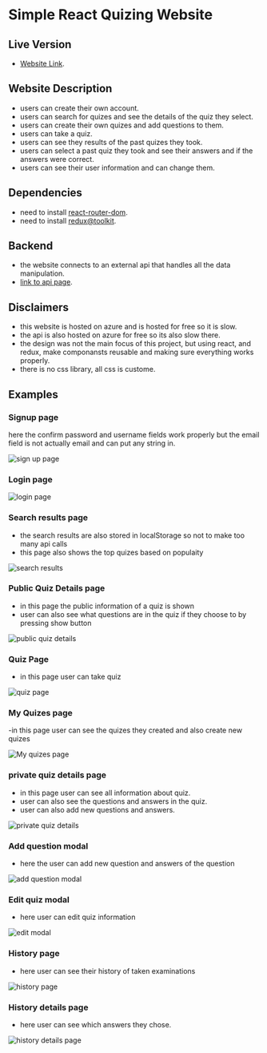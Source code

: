 # Simple React Quizing Website

## Live Version

- [Website Link](https://quizingwebsite.azurewebsites.net).

## Website Description

- users can create their own account.
- users can search for quizes and see the details of the quiz they select.
- users can create their own quizes and add questions to them.
- users can take a quiz.
- users can see they results of the past quizes they took.
- users can select a past quiz they took and see their answers and if the answers were correct.
- users can see their user information and can change them.

## Dependencies

- need to install [react-router-dom](https://www.npmjs.com/package/react-router-dom).
- need to install [redux@toolkit](https://redux-toolkit.js.org/).

## Backend

- the website connects to an external api that handles all the data manipulation.
- [link to api page](https://github.com/ap-Camel/QuizingApi).

## Disclaimers

- this website is hosted on azure and is hosted for free so it is slow.
- the api is also hosted on azure for free so its also slow there.
- the design was not the main focus of this project, but using react, and redux, make componansts reusable and making sure everything works properly.
- there is no css library, all css is custome.

## Examples

### Signup page

here the confirm password and username fields  work properly but the email field is not actually email and can put any string in.

![sign up page](https://github.com/ap-Camel/react-quizing-website/blob/master/github-pictures/Screenshot%202022-08-28%20061051.png)

### Login page

![login page](https://github.com/ap-Camel/react-quizing-website/blob/master/github-pictures/Screenshot%202022-08-28%20061035.png)

### Search results page

- the search results are also stored in localStorage so not to make too many api calls
- this page also shows the top quizes based on populaity

![search results](https://github.com/ap-Camel/react-quizing-website/blob/master/github-pictures/Screenshot%202022-08-27%20202749.png)

### Public Quiz Details page

- in this page the public information of a quiz is shown
- user can also see what questions are in the quiz if they choose to by pressing show button

![public quiz details](https://github.com/ap-Camel/react-quizing-website/blob/master/github-pictures/Screenshot%202022-08-27%20214624.png)

### Quiz Page

- in this page user can take quiz

![quiz page](https://github.com/ap-Camel/react-quizing-website/blob/master/github-pictures/Screenshot%202022-08-28%20053725.png)

### My Quizes page

-in this page user can see the quizes they created and also create new quizes

![My quizes page](https://github.com/ap-Camel/react-quizing-website/blob/master/github-pictures/Screenshot%202022-08-27%20214712.png)

### private quiz details page

- in this page user can see all information about quiz.
- user can also see the questions and answers in the quiz.
- user can also add new questions and answers.

![private quiz details](https://github.com/ap-Camel/react-quizing-website/blob/master/github-pictures/Screenshot%202022-08-27%20214805.png)

### Add question modal

- here the user can add new question and answers of the question

![add question modal](https://github.com/ap-Camel/react-quizing-website/blob/master/github-pictures/Screenshot%202022-08-27%20214938.png)

### Edit quiz modal

- here user can edit quiz information

![edit modal](https://github.com/ap-Camel/react-quizing-website/blob/master/github-pictures/Screenshot%202022-08-27%20215620.png)

### History page

- here user can see their history of taken examinations

![history page](https://github.com/ap-Camel/react-quizing-website/blob/master/github-pictures/Screenshot%202022-08-28%20054017.png)

### History details page

- here user can see which answers they chose.

![history details page](https://github.com/ap-Camel/react-quizing-website/blob/master/github-pictures/Screenshot%202022-08-28%20054728.png)
